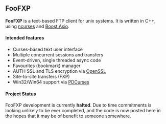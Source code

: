 ## FooFXP

**FooFXP** is a text-based FTP client for unix systems. It is written in C++, using [ncurses](http://www.gnu.org/software/ncurses/) and [Boost.Asio](www.boost.org/libs/asio/).

#### Intended features

* Curses-based text user interface
* Multiple concurrent sessions and transfers
* Event-driven, single threaded async code
* Favourites (bookmark) manager
* AUTH SSL and TLS encryption via [OpenSSL](http://www.openssl.org/)
* Site-to-site transfers (FXP)
* Win32/Win64 support via [PDCurses](http://gnuwin32.sourceforge.net/packages/pdcurses.htm)

#### Project Status

FooFXP development is currently **halted**. Due to time commitments is looking unlikely to be ever completed, and the code is now posted here in the hopes that it may be of benefit to someone somewhere.